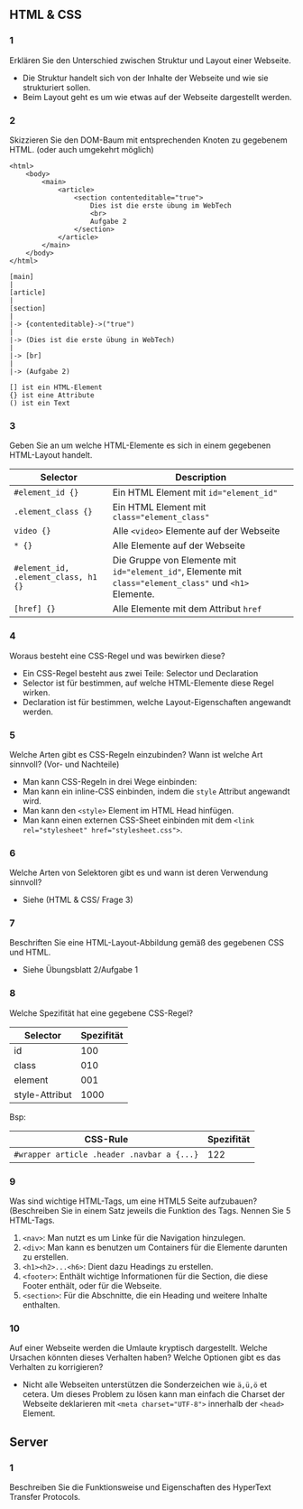 ## HTML & CSS

### 1
Erklären Sie den Unterschied zwischen Struktur und Layout einer Webseite.

* Die Struktur handelt sich von der Inhalte der Webseite und wie sie strukturiert sollen.
* Beim Layout geht es um wie etwas auf der Webseite dargestellt werden.

### 2
Skizzieren Sie den DOM-Baum mit entsprechenden Knoten zu gegebenem HTML. (oder auch umgekehrt möglich)

```
<html>
    <body>
        <main>
            <article>
                <section contenteditable="true">
                    Dies ist die erste übung im WebTech
                    <br>
                    Aufgabe 2
                </section>
            </article>
        </main>
    </body>
</html>
```
```
[main]
|
[article]
|
[section]
|
|-> {contenteditable}->("true")
|
|-> (Dies ist die erste übung in WebTech)
|
|-> [br]
|
|-> (Aufgabe 2)

[] ist ein HTML-Element
{} ist eine Attribute
() ist ein Text
```

### 3
Geben Sie an um welche HTML-Elemente es sich in einem gegebenen HTML-Layout handelt.

| Selector                             | Description                                                                                              |
| ------------------------------------ | -------------------------------------------------------------------------------------------------------- |
| `#element_id {}`                     | Ein HTML Element mit `id="element_id"`                                                                   |
| `.element_class {}`                  | Ein HTML Element mit `class="element_class"`                                                             |
| `video {}`                           | Alle `<video>` Elemente auf der Webseite                                                                 |
| `* {}`                               | Alle Elemente auf der Webseite                                                                           |
| `#element_id, .element_class, h1 {}` | Die Gruppe von Elemente mit `id="element_id"`, Elemente mit `class="element_class"` und `<h1>` Elemente. |
| `[href] {}`                          | Alle Elemente mit dem Attribut `href`                                                                    |

### 4
Woraus besteht eine CSS-Regel und was bewirken diese?

* Ein CSS-Regel besteht aus zwei Teile: Selector und Declaration
* Selector ist für bestimmen, auf welche HTML-Elemente diese Regel wirken.
* Declaration ist für bestimmen, welche Layout-Eigenschaften angewandt werden.

### 5
Welche Arten gibt es CSS-Regeln einzubinden? Wann ist welche Art sinnvoll? (Vor- und Nachteile)

* Man kann CSS-Regeln in drei Wege einbinden:
* Man kann ein inline-CSS einbinden, indem die `style` Attribut angewandt wird.
* Man kann den `<style>` Element im HTML Head hinfügen.
* Man kann einen externen CSS-Sheet einbinden mit dem `<link rel="stylesheet" href="stylesheet.css">`.
  
### 6
Welche Arten von Selektoren gibt es und wann ist deren Verwendung sinnvoll?

* Siehe (HTML & CSS/ Frage 3)

### 7
Beschriften Sie eine HTML-Layout-Abbildung gemäß des gegebenen CSS und HTML.

* Siehe Übungsblatt 2/Aufgabe 1

### 8
Welche Spezifität hat eine gegebene CSS-Regel?

| Selector       | Spezifität |
| -------------- | ---------- |
| id             | 100        |
| class          | 010        |
| element        | 001        |
| style-Attribut | 1000       |

Bsp:

| CSS-Rule                                   | Spezifität |
| ------------------------------------------ | ---------- |
| `#wrapper article .header .navbar a {...}` | 122        |

### 9
Was sind wichtige HTML-Tags, um eine HTML5 Seite aufzubauen? (Beschreiben Sie in einem Satz jeweils die Funktion des Tags. Nennen Sie 5 HTML-Tags.

1. `<nav>`: Man nutzt es um Linke für die Navigation hinzulegen.
2. `<div>`: Man kann es benutzen um Containers für die Elemente darunten zu erstellen.
3. `<h1><h2>...<h6>`: Dient dazu Headings zu erstellen.
4. `<footer>`: Enthält wichtige Informationen für die Section, die diese Footer enthält, oder für die Webseite.
5. `<section>`: Für die Abschnitte, die ein Heading und weitere Inhalte enthalten.

### 10
Auf einer Webseite werden die Umlaute kryptisch dargestellt. Welche Ursachen könnten dieses Verhalten haben? Welche Optionen gibt es das Verhalten zu korrigieren?

* Nicht alle Webseiten unterstützen die Sonderzeichen wie `ä,ü,ö` et cetera. Um dieses Problem zu lösen kann man einfach die Charset der Webseite deklarieren mit `<meta charset="UTF-8">` innerhalb der `<head>` Element.

## Server

### 1
Beschreiben Sie die Funktionsweise und Eigenschaften des HyperText Transfer Protocols.

